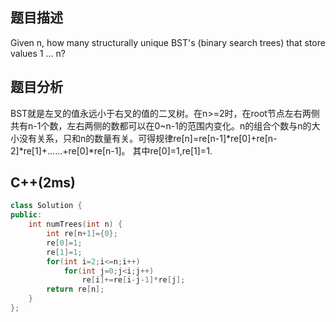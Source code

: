 ## 题目描述
Given n, how many structurally unique BST's (binary search trees) that store values 1 ... n?
## 题目分析
BST就是左叉的值永远小于右叉的值的二叉树。在n>=2时，在root节点左右两侧共有n-1个数，左右两侧的数都可以在0~n-1的范围内变化。n的组合个数与n的大小没有关系，只和n的数量有关。可得规律re[n]=re[n-1]*re[0]+re[n-2]*re[1]+......+re[0]*re[n-1]。
其中re[0]=1,re[1]=1.
## C++(2ms)
```cpp
class Solution {
public:
    int numTrees(int n) {
        int re[n+1]={0};
        re[0]=1;
        re[1]=1;
        for(int i=2;i<=n;i++)
            for(int j=0;j<i;j++)
                re[i]+=re[i-j-1]*re[j];
        return re[n];
    }
};
```
